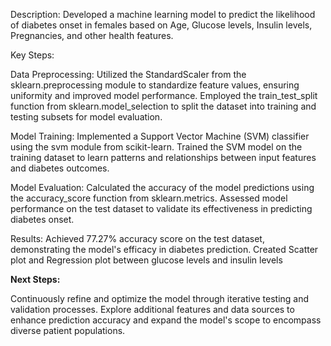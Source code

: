 Description:
Developed a machine learning model to predict the likelihood of diabetes onset in females based on Age, Glucose levels, Insulin levels, Pregnancies, and other health features.

Key Steps:

Data Preprocessing:
Utilized the StandardScaler from the sklearn.preprocessing module to standardize feature values, ensuring uniformity and improved model performance.
Employed the train_test_split function from sklearn.model_selection to split the dataset into training and testing subsets for model evaluation.

Model Training:
Implemented a Support Vector Machine (SVM) classifier using the svm module from scikit-learn.
Trained the SVM model on the training dataset to learn patterns and relationships between input features and diabetes outcomes.

Model Evaluation:
Calculated the accuracy of the model predictions using the accuracy_score function from sklearn.metrics.
Assessed model performance on the test dataset to validate its effectiveness in predicting diabetes onset.

Results:
Achieved 77.27% accuracy score on the test dataset, demonstrating the model's efficacy in diabetes prediction.
Created Scatter plot and Regression plot between glucose levels and insulin levels 

**Next Steps:**

Continuously refine and optimize the model through iterative testing and validation processes.
Explore additional features and data sources to enhance prediction accuracy and expand the model's scope to encompass diverse patient populations.
